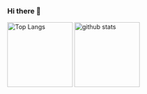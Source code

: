 ### Hi there 👋

<!--
**meiya-1216/meiya-1216** is a ✨ _special_ ✨ repository because its `README.md` (this file) appears on your GitHub profile.

Here are some ideas to get you started:

- 🔭 I’m currently working on ...
- 🌱 I’m currently learning ...
- 👯 I’m looking to collaborate on ...
- 🤔 I’m looking for help with ...
- 💬 Ask me about ...
- 📫 How to reach me: ...
- 😄 Pronouns: ...
- ⚡ Fun fact: ...
-->
<p align="left">
  <img alt="Top Langs" height="150px" src="https://github-readme-stats.vercel.app/api?username=meiya-1216&show_icons=true&theme=dark" />
  <img alt="github stats" height="150px" src="https://github-readme-stats.vercel.app/api/top-langs/?username=meiya-1216&layout=compact&theme=dark" />
</p>
